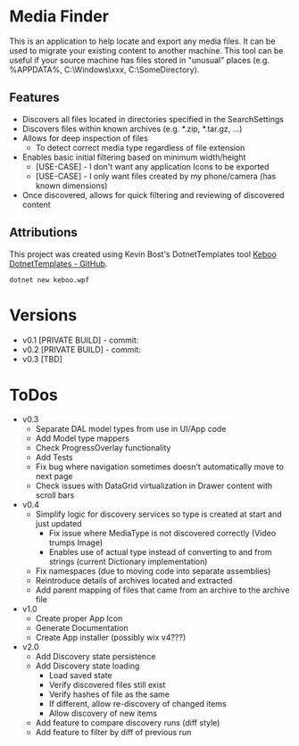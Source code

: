 # Media Finder
This is an application to help locate and export any media files.
It can be used to migrate your existing content to another machine.
This tool can be useful if your source machine has files stored in "unusual" places (e.g. %APPDATA%, C:\Windows\xxx, C:\SomeDirectory).

## Features
- Discovers all files located in directories specified in the SearchSettings
- Discovers files within known archives (e.g. *.zip, *.tar.gz, ...)
- Allows for deep inspection of files
  - To detect correct media type regardless of file extension
- Enables basic initial filtering based on minimum width/height
  - [USE-CASE] - I don't want any application Icons to be exported
  - [USE-CASE] - I only want files created by my phone/camera (has known dimensions)
- Once discovered, allows for quick filtering and reviewing of discovered content

## Attributions
This project was created using Kevin Bost's DotnetTemplates tool [Keboo DotnetTemplates - GitHub](https://github.com/Keboo/DotnetTemplates).
```cli
dotnet new keboo.wpf
```

# Versions
- v0.1 [PRIVATE BUILD] - commit: 
- v0.2 [PRIVATE BUILD] - commit:
- v0.3 [TBD]

# ToDos
- v0.3
  - Separate DAL model types from use in UI/App code
  - Add Model type mappers
  - Check ProgressOverlay functionality
  - Add Tests
  - Fix bug where navigation sometimes doesn't automatically move to next page
  - Check issues with DataGrid virtualization in Drawer content with scroll bars
- v0.4
  - Simplify logic for discovery services so type is created at start and just updated
    - Fix issue where MediaType is not discovered correctly (Video trumps Image)
    - Enables use of actual type instead of converting to and from strings (current Dictionary implementation)
  - Fix namespaces (due to moving code into separate assemblies)
  - Reintroduce details of archives located and extracted
  - Add parent mapping of files that came from an archive to the archive file
- v1.0
  - Create proper App Icon
  - Generate Documentation
  - Create App installer (possibly wix v4???)
- v2.0
  - Add Discovery state persistence
  - Add Discovery state loading
    - Load saved state
    - Verify discovered files still exist
    - Verify hashes of file as the same
    - If different, allow re-discovery of changed items
    - Allow discovery of new items
  - Add feature to compare discovery runs (diff style)
  - Add feature to filter by diff of previous run
